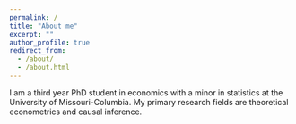 ```yaml
---
permalink: /
title: "About me"
excerpt: ""
author_profile: true
redirect_from: 
  - /about/
  - /about.html
---
```


I am a third year PhD student in economics with a minor in statistics at the University of Missouri-Columbia. My primary research fields are theoretical econometrics and causal inference.
 